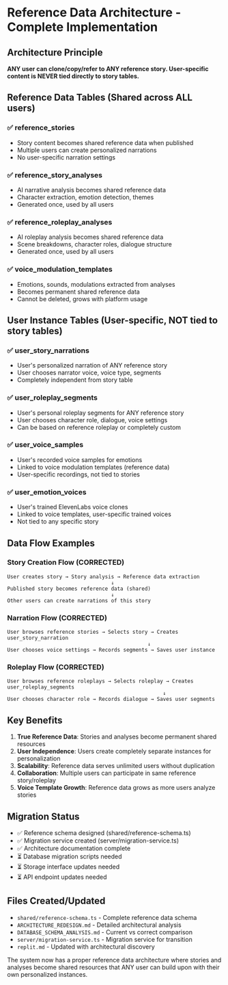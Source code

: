 # Reference Data Architecture - Complete Implementation

## Architecture Principle
**ANY user can clone/copy/refer to ANY reference story. User-specific content is NEVER tied directly to story tables.**

## Reference Data Tables (Shared across ALL users)

### ✅ reference_stories
- Story content becomes shared reference data when published
- Multiple users can create personalized narrations
- No user-specific narration settings

### ✅ reference_story_analyses  
- AI narrative analysis becomes shared reference data
- Character extraction, emotion detection, themes
- Generated once, used by all users

### ✅ reference_roleplay_analyses
- AI roleplay analysis becomes shared reference data  
- Scene breakdowns, character roles, dialogue structure
- Generated once, used by all users

### ✅ voice_modulation_templates
- Emotions, sounds, modulations extracted from analyses
- Becomes permanent shared reference data
- Cannot be deleted, grows with platform usage

## User Instance Tables (User-specific, NOT tied to story tables)

### ✅ user_story_narrations
- User's personalized narration of ANY reference story
- User chooses narrator voice, voice type, segments
- Completely independent from story table

### ✅ user_roleplay_segments  
- User's personal roleplay segments for ANY reference story
- User chooses character role, dialogue, voice settings
- Can be based on reference roleplay or completely custom

### ✅ user_voice_samples
- User's recorded voice samples for emotions
- Linked to voice modulation templates (reference data)
- User-specific recordings, not tied to stories

### ✅ user_emotion_voices
- User's trained ElevenLabs voice clones
- Linked to voice templates, user-specific trained voices
- Not tied to any specific story

## Data Flow Examples

### Story Creation Flow (CORRECTED)
```
User creates story → Story analysis → Reference data extraction
                                  ↓
Published story becomes reference data (shared)
                                  ↓
Other users can create narrations of this story
```

### Narration Flow (CORRECTED)
```
User browses reference stories → Selects story → Creates user_story_narration
                                              ↓
User chooses voice settings → Records segments → Saves user instance
```

### Roleplay Flow (CORRECTED)
```  
User browses reference roleplays → Selects roleplay → Creates user_roleplay_segments
                                                   ↓
User chooses character role → Records dialogue → Saves user segments
```

## Key Benefits

1. **True Reference Data**: Stories and analyses become permanent shared resources
2. **User Independence**: Users create completely separate instances for personalization
3. **Scalability**: Reference data serves unlimited users without duplication
4. **Collaboration**: Multiple users can participate in same reference story/roleplay
5. **Voice Template Growth**: Reference data grows as more users analyze stories

## Migration Status

- ✅ Reference schema designed (shared/reference-schema.ts)
- ✅ Migration service created (server/migration-service.ts) 
- ✅ Architecture documentation complete
- ⏳ Database migration scripts needed
- ⏳ Storage interface updates needed
- ⏳ API endpoint updates needed

## Files Created/Updated

- `shared/reference-schema.ts` - Complete reference data schema
- `ARCHITECTURE_REDESIGN.md` - Detailed architectural analysis
- `DATABASE_SCHEMA_ANALYSIS.md` - Current vs correct comparison
- `server/migration-service.ts` - Migration service for transition
- `replit.md` - Updated with architectural discovery

The system now has a proper reference data architecture where stories and analyses become shared resources that ANY user can build upon with their own personalized instances.